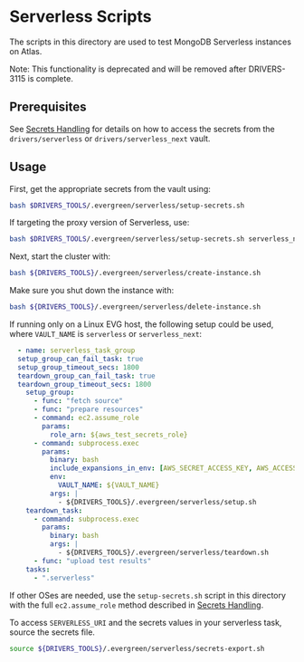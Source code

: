 # Serverless Scripts

The scripts in this directory are used to test MongoDB Serverless instances on Atlas.

Note: This functionality is deprecated and will be removed after DRIVERS-3115 is complete.

## Prerequisites

See [Secrets Handling](../secrets_handling/README.md) for details on how to access the secrets
from the `drivers/serverless` or `drivers/serverless_next` vault.

## Usage

First, get the appropriate secrets from the vault using:

```bash
bash $DRIVERS_TOOLS/.evergreen/serverless/setup-secrets.sh
```

If targeting the proxy version of Serverless, use:

```bash
bash $DRIVERS_TOOLS/.evergreen/serverless/setup-secrets.sh serverless_next
```

Next, start the cluster with:

```bash
bash ${DRIVERS_TOOLS}/.evergreen/serverless/create-instance.sh
```

Make sure you shut down the instance with:

```bash
bash ${DRIVERS_TOOLS}/.evergreen/serverless/delete-instance.sh
```

If running only on a Linux EVG host, the following setup could be used, where `VAULT_NAME`
is `serverless` or `serverless_next`:

```yaml
  - name: serverless_task_group
  setup_group_can_fail_task: true
  setup_group_timeout_secs: 1800
  teardown_group_can_fail_task: true
  teardown_group_timeout_secs: 1800
    setup_group:
      - func: "fetch source"
      - func: "prepare resources"
      - command: ec2.assume_role
        params:
          role_arn: ${aws_test_secrets_role}
      - command: subprocess.exec
        params:
          binary: bash
          include_expansions_in_env: [AWS_SECRET_ACCESS_KEY, AWS_ACCESS_KEY_ID, AWS_SESSION_TOKEN]
          env:
            VAULT_NAME: ${VAULT_NAME}
          args: |
            - ${DRIVERS_TOOLS}/.evergreen/serverless/setup.sh
    teardown_task:
      - command: subprocess.exec
        params:
          binary: bash
          args: |
            - ${DRIVERS_TOOLS}/.evergreen/serverless/teardown.sh
      - func: "upload test results"
    tasks:
      - ".serverless"
```

If other OSes are needed, use the `setup-secrets.sh` script in this directory with the full `ec2.assume_role`
method described in [Secrets Handling](../secrets_handling/README.md).

To access `SERVERLESS_URI` and the secrets values in your serverless task, source the secrets file.

```bash
source ${DRIVERS_TOOLS}/.evergreen/serverless/secrets-export.sh
```

